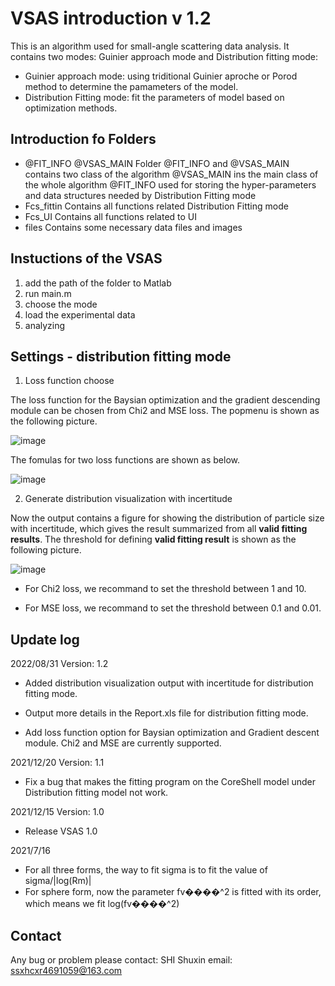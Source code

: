 # VSAS introduction v 1.2
This is an algorithm used for small-angle scattering data analysis.
It contains two modes: Guinier approach mode and Distribution fitting mode:
- Guinier approach mode: using triditional Guinier aproche or Porod method to determine the pamameters of the model.
- Distribution Fitting mode: fit the parameters of model based on optimization methods.

## Introduction fo Folders
- @FIT_INFO @VSAS_MAIN
Folder @FIT_INFO and @VSAS_MAIN contains two class of the algorithm
@VSAS_MAIN ins the main class of the whole algorithm
@FIT_INFO used for storing the hyper-parameters and data structures needed by Distribution Fitting mode
- Fcs_fittin
Contains all functions related Distribution Fitting mode
- Fcs_UI
Contains all functions related to UI
- files
Contains some necessary data files and images

## Instuctions of the VSAS
1. add the path of the folder to Matlab
2. run main.m
3. choose the mode
4. load the experimental data
5. analyzing

## Settings - distribution fitting mode

1. Loss function choose

The loss function for the Baysian optimization and the gradient descending module can be chosen from Chi2 and MSE loss. The popmenu is shown as the following picture.

![image](https://github.com/PPPPierre/VSAS/tree/main/imgs/Loss_function_choose.jpg)

The fomulas for two loss functions are shown as below.

![image](https://github.com/PPPPierre/VSAS/tree/main/imgs/loss_functions.jpg)

2. Generate distribution visualization with incertitude

Now the output contains a figure for showing the distribution of particle size with incertitude, which gives the result summarized from all **valid fitting results**. The threshold for defining **valid fitting result** is shown as the following picture.

![image](https://github.com/PPPPierre/VSAS/tree/main/imgs/Loss_threshold.jpg)

- For Chi2 loss, we recommand to set the threshold between 1 and 10.

- For MSE loss, we recommand to set the threshold between 0.1 and 0.01.

## Update log
2022/08/31 Version: 1.2

- Added distribution visualization output with incertitude for distribution fitting mode.

- Output more details in the Report.xls file for distribution fitting mode.

- Add loss function option for Baysian optimization and Gradient descent module. Chi2 and MSE are currently supported.

2021/12/20 Version: 1.1
- Fix a bug that makes the fitting program on the CoreShell model under Distribution fitting model not work.

2021/12/15 Version: 1.0
- Release VSAS 1.0

2021/7/16
- For all three forms, the way to fit sigma is to fit the value of sigma/|log(Rm)|
- For sphere form, now the parameter fv����^2 is fitted with its order, which means we fit log(fv����^2)

## Contact
Any bug or problem please contact:
SHI Shuxin 
email: ssxhcxr4691059@163.com
